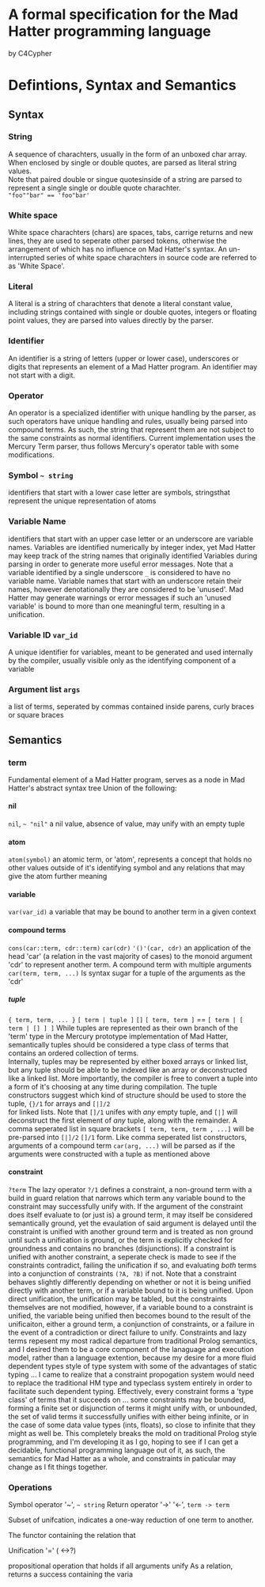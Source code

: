 # A formal specification for the Mad Hatter programming language 
by C4Cypher
# Defintions, Syntax and Semantics
## Syntax
### String
A sequence of charachters, usually in the form of an unboxed char array. When 
enclosed by single or double quotes, are parsed as literal string values.  
Note that paired double or singue quotesinside of a string are parsed to 
represent a single single or double quote charachter.  
 `"foo""bar" == 'foo"bar'`
### White space
White space charachters (chars) are spaces, tabs, carrige returns and new 
lines, they are used to seperate other parsed tokens, otherwise the 
arrangement of which has no influence on Mad Hatter's syntax. An un-interrupted
series of white space charachters in source code are referred to as 
'White Space'.
### Literal
A literal is a string of charachters that denote a literal constant value, 
including strings contained with single or double quotes, integers or floating
point values, they are parsed into values directly by the parser.
### Identifier
An identifier is a string of letters (upper or lower case), underscores or 
digits that represents an element of a Mad Hatter program. An identifier may 
not start with a digit.
### Operator
An operator is a specialized identifier with unique handling by the parser, 
as such operators have unique handling and rules, usually being parsed into
compound terms. As such, the string
that represent them are not subject to the same constraints as
normal identifiers. Current implementation uses the Mercury Term 
parser, thus follows Mercury's operator table with some 
modifications.
### Symbol `~ string`
identifiers that start with a lower case letter are symbols, 
stringsthat represent the unique representation of atoms
### Variable Name
identifiers that start with an upper case letter or an underscore 
are variable names. Variables are identified numerically by integer
index, yet Mad Hatter may keep track of the string names that
originally identified Variables during parsing in order to generate
more useful error messages. Note that a variable identified by
a single underscore `_` is considered to have no variable name.
Variable names that start with an underscore retain their names,
however denotationally they are considered to be 'unused'.
Mad Hatter may generate warnings or error messages if such an
'unused variable' is bound to more than one meaningful term,
resulting in a unification.
### Variable ID `var_id`
A unique identifier for variables, meant to be generated and used
internally by the compiler, usually visible only as the identifying
component of a variable
### Argument list `args`
a list of terms, seperated by commas contained inside parens,
curly braces or square braces

## Semantics
### term
Fundamental element of a Mad Hatter program, serves as a node in 
Mad Hatter's abstract syntax tree
Union of the following:
#### nil
`nil`, `~ "nil"`
a nil value, absence of value, may unify with an empty tuple
#### atom
`atom(symbol)`
an atomic term, or 'atom', represents a concept that holds no 
other values outside of it's identifying symbol and any 
relations that may give the atom further meaning
#### variable
`var(var_id)`
a variable that may be bound to another term in a given
context
#### compound terms
`cons(car::term, cdr::term)`
`car(cdr)`
`'()'(car, cdr)`
an application of the head 'car' (a relation in the
vast majority of cases) to the monoid argument 'cdr'
to represent another term.
A compound term with multiple arguments `car(term, term, ...)`
Is syntax sugar for a tuple of the arguments as  the 'cdr'
##### tuple
`{ term, term, ... }` 
`[ term | tuple ]`
`[]`
`[ term, term ]` == `[ term | [ term | [] ] ]`
  While tuples are represented as their own branch of the 'term'
type in the Mercury prototype implementation of Mad Hatter,
semantically tuples should be considered a type class of terms 
that contains an ordered collection of terms.  
  Internally, tuples may be represented by either boxed arrays
or linked list, but any tuple should be able to be indexed 
like an array or deconstructed like a linked list. More
importantly, the compiler is free to convert a tuple into
  a form of it's choosing at any time during compilation.
The tuple constructors suggest which kind of structure should
be used to store the tuple, `{}/1` for arrays and `[|]/2`  
for linked lists.  Note that `[]/1` unifes with *any* empty
tuple, and `[|]` will deconstruct the first element of *any*
tuple, along with the remainder.  A comma seperated list in
square brackets `[ term, term, term , ...]` will be pre-parsed
into `[|]/2` `[]/1` form.
  Like comma seperated list constructors, arguments of a 
compound term `car(arg, ...)` will be parsed as if the
arguments were constructed with a tuple as mentioned above
#### constraint
`?term`
  The lazy operator `?/1` defines a constraint, a non-ground
term with a build in guard relation that narrows which term
any variable bound to the constraint may successfully unify 
with. If the argument of the constraint does itself evaluate to
(or just is) a ground term, it may itself be considered 
semantically ground, yet the evaulation of said argument is
delayed until the constraint is unified with another ground
term and is treated as non ground until such a unification
is ground, or the term is explicitly checked for groundness and
contains no branches (disjunctions).
  If a constraint is unified with another constraint, a seperate
check is made to see if the constraints contradict, failing
the unification if so, and evaluating *both* terms into a
conjunction of constraints `(?A, ?B)` if not.
  Note that a constraint behaves slightly differently depending
on whether or not it is being unified directly with another
term, or if a variable bound to it is being unified. Upon
direct unification, the unification may be tabled, but the
constraints themselves are not modified, however, if a variable
bound to a constraint is unified, the variable being unified
then becomes bound to the result of the unificaiton, either
a ground term, a conjunction of constraints, or a failure in
the event of a contradiction or direct failure to unify.
  Constraints and lazy terms repesent my most radical departure
from traditional Prolog semantics, and I desired them to be
a core component of the lanaguage and execution model, rather
than a language extention, because my desire for a more fluid
dependent types style of type system with some of the
advantages of static typing ... I came to realize that
a constraint propogation system would need to replace the
traditional HM type and typeclass system entirely in order
to facilitate such dependent typing.
  Effectively, every constraint forms a 'type class' of terms
that it succeeds on ... some constraints may be bounded,
forming a finite set or disjunction of terms it might unify
with, or unbounded, the set of valid terms it successfully
unifies with either being infinite, or in the case of some
data value types (ints, floats), so close to infinite that they
might as well be.
  This completely breaks the mold on traditional Prolog style
programming, and I'm developing it as I go, hoping to see
if I can get a decidable, functional programming language out
of it, as such, the semantics for Mad Hatter as a whole, 
and constraints in paticular may change as I fit things
together.
### Operations
Symbol operator '~', `~ string`
Return operator '->' '<-',  `term -> term`

Subset of unifcation, indicates a one-way reduction of one term to
another.

The functor containing the relation that 

Unification '=' ( <->?)

propositional operation that holds if all arguments unify
As a relation, returns a success containing the varia